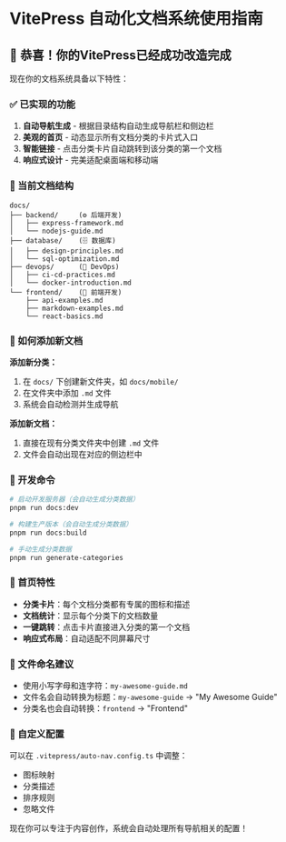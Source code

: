 # VitePress 自动化文档系统使用指南

## 🎉 恭喜！你的VitePress已经成功改造完成

现在你的文档系统具备以下特性：

### ✅ 已实现的功能

1. **自动导航生成** - 根据目录结构自动生成导航栏和侧边栏
2. **美观的首页** - 动态显示所有文档分类的卡片式入口
3. **智能链接** - 点击分类卡片自动跳转到该分类的第一个文档
4. **响应式设计** - 完美适配桌面端和移动端

### 📁 当前文档结构

```
docs/
├── backend/     (⚙️ 后端开发)
│   ├── express-framework.md
│   └── nodejs-guide.md
├── database/    (🗄️ 数据库)
│   ├── design-principles.md  
│   └── sql-optimization.md
├── devops/      (🚀 DevOps)
│   ├── ci-cd-practices.md
│   └── docker-introduction.md
└── frontend/    (🎨 前端开发)
    ├── api-examples.md
    ├── markdown-examples.md
    └── react-basics.md
```

### 🚀 如何添加新文档

**添加新分类：**
1. 在 `docs/` 下创建新文件夹，如 `docs/mobile/`
2. 在文件夹中添加 `.md` 文件
3. 系统会自动检测并生成导航

**添加新文档：**
1. 直接在现有分类文件夹中创建 `.md` 文件
2. 文件会自动出现在对应的侧边栏中

### 🔧 开发命令

```bash
# 启动开发服务器（会自动生成分类数据）
pnpm run docs:dev

# 构建生产版本（会自动生成分类数据）
pnpm run docs:build

# 手动生成分类数据
pnpm run generate-categories
```

### 🎨 首页特性

- **分类卡片**：每个文档分类都有专属的图标和描述
- **文档统计**：显示每个分类下的文档数量
- **一键跳转**：点击卡片直接进入分类的第一个文档
- **响应式布局**：自动适配不同屏幕尺寸

### 📝 文件命名建议

- 使用小写字母和连字符：`my-awesome-guide.md`
- 文件名会自动转换为标题：`my-awesome-guide` → "My Awesome Guide"
- 分类名也会自动转换：`frontend` → "Frontend"

### 🔧 自定义配置

可以在 `.vitepress/auto-nav.config.ts` 中调整：
- 图标映射
- 分类描述
- 排序规则
- 忽略文件

现在你可以专注于内容创作，系统会自动处理所有导航相关的配置！
